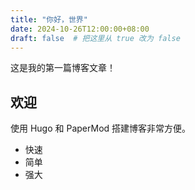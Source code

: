 ```yaml
---
title: "你好，世界"
date: 2024-10-26T12:00:00+08:00
draft: false  # 把这里从 true 改为 false
---
```


这是我的第一篇博客文章！

## 欢迎

使用 Hugo 和 PaperMod 搭建博客非常方便。

- 快速
- 简单
- 强大